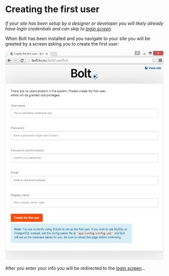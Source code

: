 Creating the first user
==========

*If your site has been setup by a designer or developer you will likely already
have login credentials and can skip to [login screen](/login)*

When Bolt has been installed and you navigate to your site you will be greeted
by a screen asking you to create the first user:

<a href="/files/screenshots/user-first.png" class="popup"><img src="/files/screenshots/user-first.png" width="590"></a><br>

After you enter your info you will be redirected to the
[login screen](/login)...